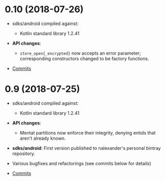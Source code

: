 # 0.10 (2018-07-26)

* sdks/android compiled against:
  * Kotlin standard library 1.2.41

* **API changes**:
  * `store_open{_encrypted}` now accepts an error parameter; corresponding constructors changed to be factory functions.

* [Commits](https://github.com/mozilla/mentat/compare/v0.9.0...v0.10.0)

# 0.9 (2018-07-25)

* sdks/android compiled against:
  * Kotlin standard library 1.2.41

* **API changes**:
  * Mentat partitions now enforce their integrity, denying entids that aren't already known.

* **sdks/android**: First version published to nalexander's personal bintray repository.
* Various bugfixes and refactorings (see commits below for details)
* [Commits](https://github.com/mozilla/mentat/compare/v0.8.1...v0.9.0)

